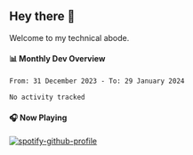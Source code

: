 ## Hey there 👋

Welcome to my technical abode.

#### 📊 Monthly Dev Overview
<!--START_SECTION:waka-->

```txt
From: 31 December 2023 - To: 29 January 2024

No activity tracked
```

<!--END_SECTION:waka-->

#### 🎧 Now Playing

[![spotify-github-profile](https://spotify-github-profile.vercel.app/api/view?uid=james2mid&cover_image=true&theme=natemoo-re)](https://open.spotify.com/user/james2mid?si=2b3baf2b09cb499e)
